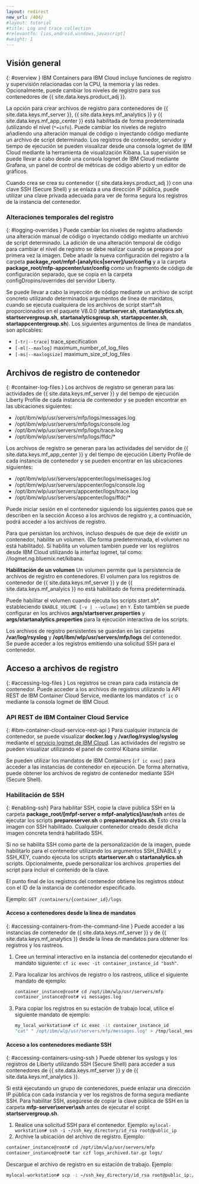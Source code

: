 ```yaml
---
layout: redirect
new_url: /404/
#layout: tutorial
#title: Log and trace collection
#relevantTo: [ios,android,windows,javascript]
#weight: 1
---
```

<!-- NLS_CHARSET=UTF-8 -->
## Visión general
{: #overview }
IBM Containers para IBM Cloud incluye funciones de registro y supervisión relacionadas con la CPU, la memoria y las redes. Opcionalmente, puede cambiar los niveles de registro para sus contenedores de {{ site.data.keys.product_adj }}.

La opción para crear archivos de registro para contenedores de {{ site.data.keys.mf_server }}, {{ site.data.keys.mf_analytics }} y {{ site.data.keys.mf_app_center }} está habilitada de forma predeterminada (utilizando el nivel (`*=info`). Puede cambiar los niveles de registro añadiendo una alteración manual de código o inyectando código mediante un archivo de script determinado. Los registros de contenedor, servidor y tiempo de ejecución se pueden visualizar desde una consola logmet de IBM Cloud mediante la herramienta de visualización Kibana. La supervisión se puede llevar a cabo desde una consola logmet de IBM Cloud mediante Grafana, un panel de control de métricas de código abierto y un editor de gráficos.

Cuando crea se crea su contenedor {{ site.data.keys.product_adj }} con una clave SSH (Secure Shell) y se enlaza a una dirección IP pública, puede utilizar una clave privada adecuada para ver de forma segura los registros de la instancia del contenedor.

### Alteraciones temporales del registro
{: #logging-overrides }
Puede cambiar los niveles de registro añadiendo una alteración manual de código o inyectando código mediante un archivo de script determinado. La adición de una alteración temporal de código para cambiar el nivel de registro se debe realizar cuando se prepara por primera vez la imagen. Debe añadir la nueva configuración del registro a la carpeta **package\_root/mfpf-[analytics|server]/usr/config** y a la carpeta **package_root/mfp-appcenter/usr/config** como un fragmento de código de configuración separado, que se copia en la carpeta configDropins/overrides del servidor Liberty.

Se puede llevar a cabo la inyección de código mediante un archivo de script concreto utilizando determinados argumentos de línea de mandatos, cuando se ejecuta cualquiera de los archivos de script start\*.sh proporcionados en el paquete V8.0.0 (**startserver.sh**, **startanalytics.sh**, **startservergroup.sh**, **startanalyticsgroup.sh**, **startappcenter.sh**, **startappcentergroup.sh**). Los siguientes argumentos de línea de mandatos son aplicables:

* `[-tr|--trace]` trace_specification
* `[-ml|--maxlog]` maximum\_number\_of\_log\_files
* `[-ms|--maxlogsize]` maximum\_size\_of\_log\_files

## Archivos de registro de contenedor
{: #container-log-files }
Los archivos de registro se generan para las actividades de {{ site.data.keys.mf_server }} y del tiempo de ejecución Liberty Profile de cada instancia de contenedor y se pueden encontrar en las ubicaciones siguientes:

* /opt/ibm/wlp/usr/servers/mfp/logs/messages.log
* /opt/ibm/wlp/usr/servers/mfp/logs/console.log
* /opt/ibm/wlp/usr/servers/mfp/logs/trace.log
* /opt/ibm/wlp/usr/servers/mfp/logs/ffdc/*

Los archivos de registro se generan para las actividades del servidor de {{ site.data.keys.mf_app_center }} y del tiempo de ejecución Liberty Profile de cada instancia de contenedor y se pueden encontrar en las ubicaciones siguientes:

* /opt/ibm/wlp/usr/servers/appcenter/logs/messages.log
* /opt/ibm/wlp/usr/servers/appcenter/logs/console.log
* /opt/ibm/wlp/usr/servers/appcenter/logs/trace.log
* /opt/ibm/wlp/usr/servers/appcenter/logs/ffdc/*

Puede iniciar sesión en el contenedor siguiendo los siguientes pasos que se describen en la sección Acceso a los archivos de registro y, a continuación, podrá acceder a los archivos de registro.

Para que persistan los archivos, incluso después de que deje de existir un contenedor, habilite un volumen. (De forma predeterminada, el volumen no está habilitado). Si habilita un volumen también puede ver los registros desde IBM Cloud utilizando la interfaz logmet, tal como: //logmet.ng.bluemix.net/kibana.

**Habilitación de un volumen**
Un volumen permite que la persistencia de archivos de registro en contenedores. El volumen para los registros de contenedor de {{ site.data.keys.mf_server }} y de {{ site.data.keys.mf_analyics }} no está habilitado de forma predeterminada.

Puede habilitar el volumen cuando ejecuta los scripts **start*.sh**, estableciendo `ENABLE_VOLUME [-v | --volume]` en `Y`. Esto también se puede configurar en los archivos **args/startserver.properties** y **args/startanalytics.properties** para la ejecución interactiva de los scripts.

Los archivos de registro persistentes se guardan en las carpetas **/var/log/rsyslog** y **/opt/ibm/wlp/usr/servers/mfp/logs** del contenedor.  
Se puede acceder a los registros emitiendo una solicitud SSH para el contenedor.

## Acceso a archivos de registro
{: #accessing-log-files }
Los registros se crean para cada instancia de contenedor. Puede acceder a los archivos de registros utilizando la API REST de IBM Container Cloud Service, mediante los mandatos `cf ic` o mediante la consola logmet de IBM Cloud.

### API REST de IBM Container Cloud Service
{: #ibm-container-cloud-service-rest-api }
Para cualquier instancia de contenedor, se puede visualizar **docker.log** y **/var/log/rsyslog/syslog** mediante el [servicio logmet de IBM Cloud](https://logmet.ng.bluemix.net/kibana/). Las actividades del registro se pueden visualizar utilizando el panel de control Kibana similar.

Se pueden utilizar los mandatos de IBM Containers (`cf ic exec`) para acceder a las instancias de contenedor en ejecución. De forma alternativa, puede obtener los archivos de registro de contenedor mediante SSH (Secure Shell).

### Habilitación de SSH
{: #enabling-ssh}
Para habilitar SSH, copie la clave pública SSH en la carpeta **package_root/[mfpf-server o mfpf-analytics]/usr/ssh** antes de ejecutar los scripts **prepareserver.sh** o **prepareanalytics.sh**. Esto crea la imagen con SSH habilitado. Cualquier contenedor creado desde dicha imagen concreta tendrá habilitado SSH.

Si no se habilita SSH como parte de la personalización de la imagen, puede habilitarlo para el contenedor utilizando los argumentos SSH\_ENABLE y SSH\_KEY, cuando ejecuta los scripts **startserver.sh** o **startanalytics.sh** scripts. Opcionalmente, puede personalizar los archivos .properties del script para incluir el contenido de la clave.

El punto final de los registros del contenedor obtiene los registros stdout con el ID de la instancia de contenedor especificado.

Ejemplo: `GET /containers/{container_id}/logs`

#### Acceso a contenedores desde la línea de mandatos
{: #accessing-containers-from-the-command-line }
Puede acceder a las instancias de contenedor de {{ site.data.keys.mf_server }} y de {{ site.data.keys.mf_analytics }} desde la línea de mandatos para obtener los registros y los rastreos.

1. Cree un terminal interactivo en la instancia del contenedor ejecutando el mandato siguiente: `cf ic exec -it container_instance_id "bash"`.
2. Para localizar los archivos de registro o los rastreos, utilice el siguiente mandato de ejemplo:

   ```bash
   container_instance@root# cd /opt/ibm/wlp/usr/servers/mfp
   container_instance@root# vi messages.log
   ```

3. Para copiar los registros en su estación de trabajo local, utilice el siguiente mandato de ejemplo:

   ```bash
   my_local_workstation# cf ic exec -it container_instance_id
   "cat" " /opt/ibm/wlp/usr/servers/mfp/messages.log" > /tmp/local_messages.log
   ```

#### Acceso a los contenedores mediante SSH
{: #accessing-containers-using-ssh }
Puede obtener los syslogs y los registros de Liberty utilizando SSH (Secure Shell) para acceder a sus contenedores de {{ site.data.keys.mf_server }} y de {{ site.data.keys.mf_analytics }}.

Si está ejecutando un grupo de contenedores, puede enlazar una dirección IP pública con cada instancia y ver los registros de forma segura mediante SSH. Para habilitar SSH, asegúrese de copiar la clave pública de SSH en la carpeta **mfp-server\server\ssh** antes de ejecutar el script **startservergroup.sh**.

1. Realice una solicitud SSH para el contenedor. Ejemplo: `mylocal-workstation# ssh -i ~/ssh_key_directory/id_rsa root@public_ip`
2. Archive la ubicación del archivo de registro. Ejemplo:

```bash
container_instance@root# cd /opt/ibm/wlp/usr/servers/mfp
container_instance@root# tar czf logs_archived.tar.gz logs/
```

Descargue el archivo de registro en su estación de trabajo. Ejemplo:

```bash
mylocal-workstation# scp -i ~/ssh_key_directory/id_rsa root@public_ip:/opt/ibm/wlp/usr/servers/mfp/logs_archived.tar.gz /local_workstation_dir/target_location/
```

